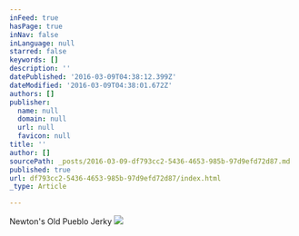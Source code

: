 ```yaml
---
inFeed: true
hasPage: true
inNav: false
inLanguage: null
starred: false
keywords: []
description: ''
datePublished: '2016-03-09T04:38:12.399Z'
dateModified: '2016-03-09T04:38:01.672Z'
authors: []
publisher:
  name: null
  domain: null
  url: null
  favicon: null
title: ''
author: []
sourcePath: _posts/2016-03-09-df793cc2-5436-4653-985b-97d9efd72d87.md
published: true
url: df793cc2-5436-4653-985b-97d9efd72d87/index.html
_type: Article

---
```

Newton's Old Pueblo Jerky
![](https://the-grid-user-content.s3-us-west-2.amazonaws.com/4f7c5c83-a42d-43b4-8113-2e5504e3cde7.jpg)